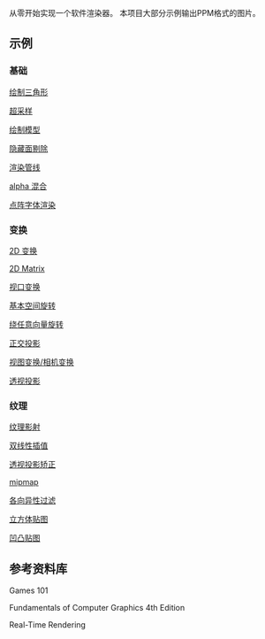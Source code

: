 从零开始实现一个软件渲染器。
本项目大部分示例输出PPM格式的图片。

## 示例

### 基础
[绘制三角形](./examples/1.basic/1.triangle/README.md)

[超采样](./examples/1.basic/2.super-sampling/README.md)

[绘制模型](./examples/1.basic/3.draw_model/README.md)

[隐藏面剔除](./examples/1.basic/4.z-buffer/README.md)

[渲染管线](./examples/1.basic/5.pipeline/README.md)

[alpha 混合](./examples/1.basic/6.alpha/README.md)

[点阵字体渲染](./examples/1.basic/7.bitmap-font/README.md)

### 变换

[2D 变换](./examples/2.transform/1.2d/README.md)

[2D Matrix](./examples/2.transform/2.2d-matrix/READMM.md)

[视口变换](./examples/2.transform/3.3d-viewport/README.md)

[基本空间旋转](./examples/2.transform/4.3d-rotation/README.md)

[绕任意向量旋转](./examples/2.transform/5.arbitrary-rotation/README.md)

[正交投影](./examples/2.transform/6.orthographic-projection/README.md)

[视图变换/相机变换](./examples/2.transform/7.viewing/README.md)

[透视投影](./examples/2.transform/8.perspective-projection/README.md)

### 纹理

[纹理影射](./examples/3.texture/1.diffuse/README.md)

[双线性插值](./examples/3.texture/2.bilinear/README.md)

[透视投影矫正](./examples/3.texture/3.perspective-correct-interpolation/README.md)

[mipmap](./examples/3.texture/4.mipmap/README.md)

[各向异性过滤](./examples/3.texture/5.anisotropic/README.md)

[立方体贴图](./examples/3.texture/6.cubemap/README.md)

[凹凸贴图](./examples/3.texture/7.bumpmap/README.md)

## 参考资料库

Games 101

Fundamentals of Computer Graphics 4th Edition

Real-Time Rendering

